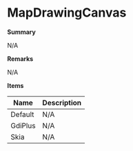 # MapDrawingCanvas

**Summary**

N/A

**Remarks**

N/A

**Items**

|Name|Description|
|---|---|
|Default|N/A|
|GdiPlus|N/A|
|Skia|N/A|

